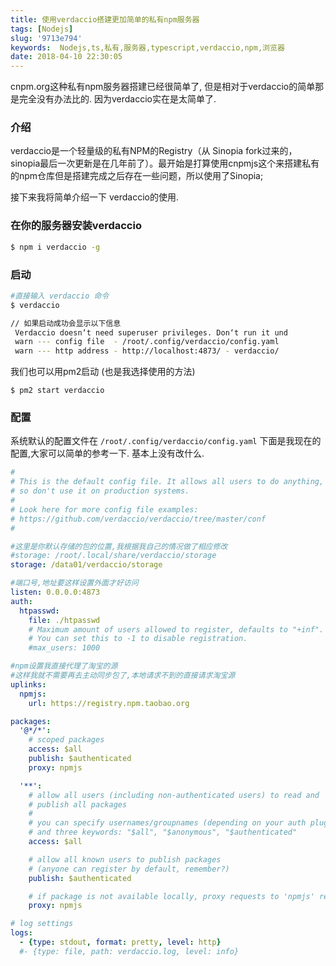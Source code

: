 ```yaml
---
title: 使用verdaccio搭建更加简单的私有npm服务器
tags: [Nodejs]
slug: '9713e794'
keywords:  Nodejs,ts,私有,服务器,typescript,verdaccio,npm,浏览器
date: 2018-04-10 22:30:05
---
```

 cnpm.org这种私有npm服务器搭建已经很简单了,
但是相对于verdaccio的简单那是完全没有办法比的.
因为verdaccio实在是太简单了.

### 介绍
verdaccio是一个轻量级的私有NPM的Registry（从 Sinopia fork过来的，sinopia最后一次更新是在几年前了）。最开始是打算使用cnpmjs这个来搭建私有的npm仓库但是搭建完成之后存在一些问题，所以使用了Sinopia;

接下来我将简单介绍一下 verdaccio的使用.

### 在你的服务器安装verdaccio
```bash
$ npm i verdaccio -g
```

### 启动

```bash
#直接输入 verdaccio 命令
$ verdaccio

// 如果启动成功会显示以下信息
 Verdaccio doesn‘t need superuser privileges. Don‘t run it und
 warn --- config file  - /root/.config/verdaccio/config.yaml
 warn --- http address - http://localhost:4873/ - verdaccio/
```

我们也可以用pm2启动 (也是我选择使用的方法)
```bash
$ pm2 start verdaccio
```


### 配置
系统默认的配置文件在 `/root/.config/verdaccio/config.yaml`
下面是我现在的配置,大家可以简单的参考一下.
基本上没有改什么.
```yaml
#
# This is the default config file. It allows all users to do anything,
# so don't use it on production systems.
#
# Look here for more config file examples:
# https://github.com/verdaccio/verdaccio/tree/master/conf
#

#这里是你默认存储的包的位置,我根据我自己的情况做了相应修改
#storage: /root/.local/share/verdaccio/storage
storage: /data01/verdaccio/storage

#端口号,地址要这样设置外面才好访问
listen: 0.0.0.0:4873
auth:
  htpasswd:
    file: ./htpasswd
    # Maximum amount of users allowed to register, defaults to "+inf".
    # You can set this to -1 to disable registration.
    #max_users: 1000

#npm设置我直接代理了淘宝的源
#这样我就不需要再去主动同步包了,本地请求不到的直接请求淘宝源
uplinks:
  npmjs:
    url: https://registry.npm.taobao.org

packages:
  '@*/*':
    # scoped packages
    access: $all
    publish: $authenticated
    proxy: npmjs

  '**':
    # allow all users (including non-authenticated users) to read and
    # publish all packages
    #
    # you can specify usernames/groupnames (depending on your auth plugin)
    # and three keywords: "$all", "$anonymous", "$authenticated"
    access: $all

    # allow all known users to publish packages
    # (anyone can register by default, remember?)
    publish: $authenticated

    # if package is not available locally, proxy requests to 'npmjs' registry
    proxy: npmjs

# log settings
logs:
  - {type: stdout, format: pretty, level: http}
  #- {type: file, path: verdaccio.log, level: info}
```